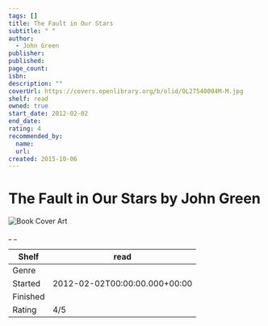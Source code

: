 ```yaml
---
tags: []
title: The Fault in Our Stars
subtitle: " "
author:
  - John Green
publisher:
published:
page_count:
isbn:
description: ""
coverUrl: https://covers.openlibrary.org/b/olid/OL27540004M-M.jpg
shelf: read
owned: true
start_date: 2012-02-02
end_date:
rating: 4
recommended_by:
  name:
  url:
created: 2015-10-06
---
```


# The Fault in Our Stars by John Green

![Book Cover Art](https://covers.openlibrary.org/b/olid/OL27540004M-M.jpg)

_ _

| Shelf | read |
| --- | --- |
| Genre |  |
| Started | 2012-02-02T00:00:00.000+00:00 |
| Finished |  |
| Rating | 4/5 |

